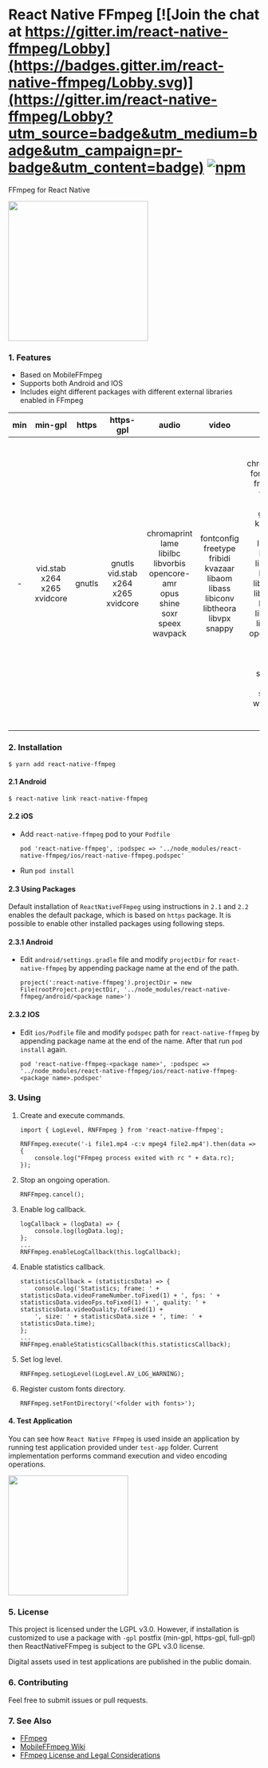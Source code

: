 # React Native FFmpeg [![Join the chat at https://gitter.im/react-native-ffmpeg/Lobby](https://badges.gitter.im/react-native-ffmpeg/Lobby.svg)](https://gitter.im/react-native-ffmpeg/Lobby?utm_source=badge&utm_medium=badge&utm_campaign=pr-badge&utm_content=badge) [![npm](https://img.shields.io/npm/v/react-native-ffmpeg.svg)](react-native-ffmpeg)


FFmpeg for React Native

<img src="https://github.com/tanersener/react-native-ffmpeg/raw/master/docs/assets/react-native-ffmpeg-logo-v2.png" width="280">

### 1. Features
- Based on MobileFFmpeg
- Supports both Android and IOS
- Includes eight different packages with different external libraries enabled in FFmpeg

| min | min-gpl | https | https-gpl | audio | video | full | full-gpl |
| :----: | :----: | :----: | :----: | :----: | :----: | :----: | :----: |
|  -  |  vid.stab <br/> x264 <br/> x265 <br/> xvidcore  |  gnutls  |  gnutls <br/> vid.stab <br/> x264 <br/> x265 <br/> xvidcore  |  chromaprint <br/> lame <br/> libilbc <br/> libvorbis <br/> opencore-amr <br/> opus <br/> shine <br/> soxr <br/> speex <br/> wavpack  |  fontconfig <br/> freetype <br/> fribidi <br/> kvazaar <br/> libaom <br/> libass <br/> libiconv <br/> libtheora <br/> libvpx <br/> snappy  |  chromaprint <br/> fontconfig <br/> freetype <br/> fribidi <br/> gmp <br/> gnutls <br/> kvazaar <br/> lame <br/> libaom <br/> libass <br/> libiconv <br/> libilbc <br/> libtheora <br/> libvorbis <br/> libvpx <br/> libwebp <br/> libxml2 <br/> opencore-amr <br/> opus <br/> shine <br/> snappy <br/> soxr <br/> speex <br/> wavpack  |  chromaprint <br/> fontconfig <br/> freetype <br/> fribidi <br/> gmp <br/> gnutls <br/> kvazaar <br/> lame <br/> libaom <br/> libass <br/> libiconv <br/> libilbc <br/> libtheora <br/> libvorbis <br/> libvpx <br/> libwebp <br/> libxml2 <br/> opencore-amr <br/> opus <br/> shine <br/> snappy <br/> soxr <br/> speex <br/> vid.stab <br/> wavpack <br/> x264 <br/> x265 <br/> xvidcore  |

### 2. Installation

`$ yarn add react-native-ffmpeg`

#### 2.1 Android

    $ react-native link react-native-ffmpeg
    
#### 2.2 iOS

- Add `react-native-ffmpeg` pod to your `Podfile`

    ```
    pod 'react-native-ffmpeg', :podspec => '../node_modules/react-native-ffmpeg/ios/react-native-ffmpeg.podspec'
    ```

- Run `pod install`

#### 2.3 Using Packages

Default installation of `ReactNativeFFmpeg` using instructions in `2.1` and `2.2` enables the default package, which is based 
on `https` package. It is possible to enable other installed packages using following steps.  

#### 2.3.1 Android

- Edit `android/settings.gradle` file and modify `projectDir` for `react-native-ffmpeg` by appending package name at
the end of the path.
    ```
    project(':react-native-ffmpeg').projectDir = new File(rootProject.projectDir, '../node_modules/react-native-ffmpeg/android/<package name>')
    ```

#### 2.3.2 IOS

- Edit `ios/Podfile` file and modify `podspec` path for `react-native-ffmpeg` by appending package name at the end of 
the name. After that run `pod install` again.
    ```
    pod 'react-native-ffmpeg-<package name>', :podspec => '../node_modules/react-native-ffmpeg/ios/react-native-ffmpeg-<package name>.podspec'
    ```

### 3. Using

1. Create and execute commands.
    ```
    import { LogLevel, RNFFmpeg } from 'react-native-ffmpeg';
    
    RNFFmpeg.execute('-i file1.mp4 -c:v mpeg4 file2.mp4').then(data => {
        console.log("FFmpeg process exited with rc " + data.rc);
    });
    ```

2. Stop an ongoing operation.
    ```
    RNFFmpeg.cancel();
    ```

3. Enable log callback.
    ```
    logCallback = (logData) => {
        console.log(logData.log);
    };
    ...
    RNFFmpeg.enableLogCallback(this.logCallback);
    ```

4. Enable statistics callback.
    ```
    statisticsCallback = (statisticsData) => {
        console.log('Statistics; frame: ' + statisticsData.videoFrameNumber.toFixed(1) + ', fps: ' + statisticsData.videoFps.toFixed(1) + ', quality: ' + statisticsData.videoQuality.toFixed(1) +
        ', size: ' + statisticsData.size + ', time: ' + statisticsData.time);
    };
    ...
    RNFFmpeg.enableStatisticsCallback(this.statisticsCallback);
    ```
    
5. Set log level.
    ```
    RNFFmpeg.setLogLevel(LogLevel.AV_LOG_WARNING);
    ```

6. Register custom fonts directory.
    ```
    RNFFmpeg.setFontDirectory('<folder with fonts>');
    ```
    
#### 4. Test Application

You can see how `React Native FFmpeg` is used inside an application by running test application provided under `test-app` folder. Current implementation performs command execution and video encoding operations.

<img src="https://github.com/tanersener/react-native-ffmpeg/raw/master/docs/assets/ios_test_app.gif" width="240">

### 5. License

This project is licensed under the LGPL v3.0. However, if installation is customized to use a package with `-gpl` 
postfix (min-gpl, https-gpl, full-gpl) then ReactNativeFFmpeg is subject to the GPL v3.0 license.

Digital assets used in test applications are published in the public domain.

### 6. Contributing

Feel free to submit issues or pull requests.

### 7. See Also

- [FFmpeg](https://www.ffmpeg.org)
- [MobileFFmpeg Wiki](https://github.com/tanersener/mobile-ffmpeg/wiki)
- [FFmpeg License and Legal Considerations](https://ffmpeg.org/legal.html)